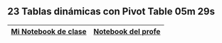 ## 23  Tablas dinámicas con Pivot Table  05m 29s

| [Mi Notebook de clase](My_notebooks/22_group_by.ipynb)  |  [Notebook del profe](/Notebooks/21_groupby_pivot.ipynb) |
|---------| ----:|


### 